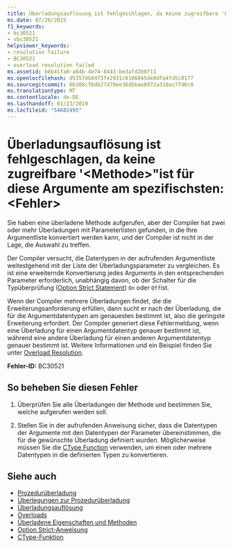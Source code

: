 ```yaml
---
title: Überladungsauflösung ist fehlgeschlagen, da keine zugreifbare '&lt;Methode&gt;"ist für diese Argumente am spezifischsten:&lt;Fehler&gt;
ms.date: 07/20/2015
f1_keywords:
- bc30521
- vbc30521
helpviewer_keywords:
- resolution failure
- BC30521
- overload resolution failed
ms.assetid: b8b41fa0-a64b-4e74-8443-be3afd2b6f11
ms.openlocfilehash: d5357db8473fe2931c6106845de8dfa4fd5c0177
ms.sourcegitcommit: 6b308cf6d627d78ee36dbbae8972a310ac7fd6c8
ms.translationtype: MT
ms.contentlocale: de-DE
ms.lasthandoff: 01/23/2019
ms.locfileid: "54682495"
---
```

# <a name="overload-resolution-failed-because-no-accessible-ltmethodgt-is-most-specific-for-these-argumentslterrorgt"></a>Überladungsauflösung ist fehlgeschlagen, da keine zugreifbare '&lt;Methode&gt;"ist für diese Argumente am spezifischsten:&lt;Fehler&gt;
Sie haben eine überladene Methode aufgerufen, aber der Compiler hat zwei oder mehr Überladungen mit Parameterlisten gefunden, in die Ihre Argumentliste konvertiert werden kann, und der Compiler ist nicht in der Lage, die Auswahl zu treffen.  
  
 Der Compiler versucht, die Datentypen in der aufrufenden Argumentliste weitestgehend mit der Liste der Überladungsparameter zu vergleichen. Es ist eine erweiternde Konvertierung jedes Arguments in den entsprechenden Parameter erforderlich, unabhängig davon, ob der Schalter für die Typüberprüfung ([Option Strict Statement](../../visual-basic/language-reference/statements/option-strict-statement.md)) `On` oder `Off`ist.  
  
 Wenn der Compiler mehrere Überladungen findet, die die Erweiterungsanforderung erfüllen, dann sucht er nach der Überladung, die für die Argumentdatentypen am genauesten bestimmt ist, also die geringste Erweiterung erfordert. Der Compiler generiert diese Fehlermeldung, wenn eine Überladung für einen Argumentdatentyp genauer bestimmt ist, während eine andere Überladung für einen anderen Argumentdatentyp genauer bestimmt ist. Weitere Informationen und ein Beispiel finden Sie unter [Overload Resolution](../../visual-basic/programming-guide/language-features/procedures/overload-resolution.md).  
  
 **Fehler-ID:** BC30521  
  
## <a name="to-correct-this-error"></a>So beheben Sie diesen Fehler  
  
1.  Überprüfen Sie alle Überladungen der Methode und bestimmen Sie, welche aufgerufen werden soll.  
  
2.  Stellen Sie in der aufrufenden Anweisung sicher, dass die Datentypen der Argumente mit den Datentypen der Parameter übereinstimmen, die für die gewünschte Überladung definiert wurden. Möglicherweise müssen Sie die [CType Function](../../visual-basic/language-reference/functions/ctype-function.md) verwenden, um einen oder mehrere Datentypen in die definierten Typen zu konvertieren.  
  
## <a name="see-also"></a>Siehe auch
- [Prozedurüberladung](../../visual-basic/programming-guide/language-features/procedures/procedure-overloading.md)
- [Überlegungen zur Prozedurüberladung](../../visual-basic/programming-guide/language-features/procedures/considerations-in-overloading-procedures.md)
- [Überladungsauflösung](../../visual-basic/programming-guide/language-features/procedures/overload-resolution.md)
- [Overloads](../../visual-basic/language-reference/modifiers/overloads.md)
- [Überladene Eigenschaften und Methoden](../../visual-basic/programming-guide/language-features/objects-and-classes/overloaded-properties-and-methods.md)
- [Option Strict-Anweisung](../../visual-basic/language-reference/statements/option-strict-statement.md)
- [CType-Funktion](../../visual-basic/language-reference/functions/ctype-function.md)
